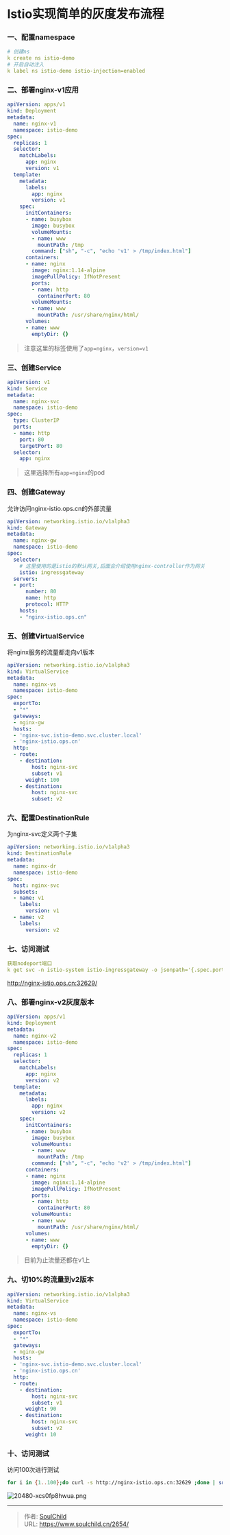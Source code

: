 # Istio实现简单的灰度发布流程

<!--more-->
### 一、配置namespace
```yaml
# 创建ns
k create ns istio-demo
# 开启自动注入
k label ns istio-demo istio-injection=enabled
```

### 二、部署nginx-v1应用
```yaml
apiVersion: apps/v1
kind: Deployment
metadata:
  name: nginx-v1
  namespace: istio-demo
spec:
  replicas: 1
  selector:
    matchLabels:
      app: nginx
      version: v1
  template:
    metadata:
      labels:
        app: nginx
        version: v1
    spec:
      initContainers:
      - name: busybox
        image: busybox
        volumeMounts:
        - name: www
          mountPath: /tmp
        command: ["sh", "-c", "echo 'v1' > /tmp/index.html"]
      containers:
      - name: nginx
        image: nginx:1.14-alpine
        imagePullPolicy: IfNotPresent
        ports:
        - name: http
          containerPort: 80
        volumeMounts:
        - name: www
          mountPath: /usr/share/nginx/html/
      volumes:
      - name: www
        emptyDir: {}
```
> 注意这里的标签使用了`app=nginx`，`version=v1`


### 三、创建Service
```yaml
apiVersion: v1
kind: Service
metadata:
  name: nginx-svc
  namespace: istio-demo
spec:
  type: ClusterIP
  ports:
  - name: http
    port: 80
    targetPort: 80
  selector:
    app: nginx
```
> 这里选择所有`app=nginx`的pod


### 四、创建Gateway
允许访问nginx-istio.ops.cn的外部流量
```yaml
apiVersion: networking.istio.io/v1alpha3
kind: Gateway
metadata:
  name: nginx-gw
  namespace: istio-demo
spec:
  selector:
    # 这里使用的是istio的默认网关,后面会介绍使用nginx-controller作为网关
    istio: ingressgateway 
  servers:
  - port:
      number: 80
      name: http
      protocol: HTTP
    hosts:
    - "nginx-istio.ops.cn"
```

### 五、创建VirtualService
将nginx服务的流量都走向v1版本
```yaml
apiVersion: networking.istio.io/v1alpha3
kind: VirtualService
metadata:
  name: nginx-vs
  namespace: istio-demo
spec:
  exportTo:
  - "*"
  gateways:
  - nginx-gw
  hosts:
  - 'nginx-svc.istio-demo.svc.cluster.local'
  - 'nginx-istio.ops.cn'
  http:
  - route:
    - destination:
        host: nginx-svc
        subset: v1
      weight: 100
    - destination:
        host: nginx-svc
        subset: v2
```

### 六、配置DestinationRule
为nginx-svc定义两个子集
```yaml
apiVersion: networking.istio.io/v1alpha3
kind: DestinationRule
metadata:
  name: nginx-dr
  namespace: istio-demo
spec:
  host: nginx-svc
  subsets:
  - name: v1
    labels:
      version: v1
  - name: v2
    labels:
      version: v2
```

### 七、访问测试

```yaml
获取nodeport端口
k get svc -n istio-system istio-ingressgateway -o jsonpath='{.spec.ports[?(@.name=="http2")].nodePort}'
```
http://nginx-istio.ops.cn:32629/

### 八、部署nginx-v2灰度版本
```yaml
apiVersion: apps/v1
kind: Deployment
metadata:
  name: nginx-v2
  namespace: istio-demo
spec:
  replicas: 1
  selector:
    matchLabels:
      app: nginx
      version: v2
  template:
    metadata:
      labels:
        app: nginx
        version: v2
    spec:
      initContainers:
      - name: busybox
        image: busybox
        volumeMounts:
        - name: www
          mountPath: /tmp
        command: ["sh", "-c", "echo 'v2' > /tmp/index.html"]
      containers:
      - name: nginx
        image: nginx:1.14-alpine
        imagePullPolicy: IfNotPresent
        ports:
        - name: http
          containerPort: 80
        volumeMounts:
        - name: www
          mountPath: /usr/share/nginx/html/
      volumes:
      - name: www
        emptyDir: {}
```
> 目前为止流量还都在v1上

### 九、切10%的流量到v2版本

```yaml
apiVersion: networking.istio.io/v1alpha3
kind: VirtualService
metadata:
  name: nginx-vs
  namespace: istio-demo
spec:
  exportTo:
  - "*"
  gateways:
  - nginx-gw
  hosts:
  - 'nginx-svc.istio-demo.svc.cluster.local'
  - 'nginx-istio.ops.cn'
  http:
  - route:
    - destination:
        host: nginx-svc
        subset: v1
      weight: 90
    - destination:
        host: nginx-svc
        subset: v2
      weight: 10
```

### 十、访问测试
访问100次进行测试
```bash
for i in {1..100};do curl -s http://nginx-istio.ops.cn:32629 ;done | sort | uniq -c
```

![20480-xcs0fp8hwua.png](images/763027501.png)


---

> 作者: [SoulChild](https://www.soulchild.cn)  
> URL: https://www.soulchild.cn/2654/  

